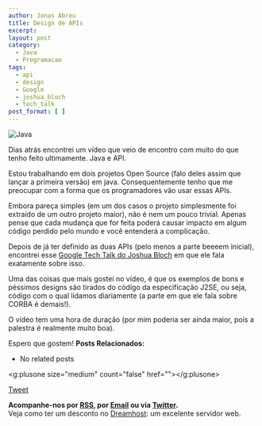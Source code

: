 ```yaml
---
author: Jonas Abreu
title: Design de APIs
excerpt:
layout: post
category:
  - Java
  - Programacao
tags:
  - api
  - design
  - Google
  - joshua_bloch
  - tech_talk
post_format: [ ]
---
```

![Java][1]

Dias atrás encontrei um vídeo que veio de encontro com muito do que tenho feito ultimamente. Java e API. 

Estou trabalhando em dois projetos Open Source (falo deles assim que lançar a primeira versão) em java. Consequentemente tenho que me preocupar com a forma que os programadores vão usar essas APIs. 

Embora pareça simples (em um dos casos o projeto simplesmente foi extraído de um outro projeto maior), não é nem um pouco trivial. Apenas pense que cada mudança que for feita poderá causar impacto em algum código perdido pelo mundo e você entenderá a complicação.

Depois de já ter definido as duas APIs (pelo menos a parte beeeem inicial), encontrei esse [Google Tech Talk do Joshua Bloch][2] em que ele fala exatamente sobre isso.

Uma das coisas que mais gostei no vídeo, é que os exemplos de bons e péssimos designs são tirados do código da especificação J2SE, ou seja, código com o qual lidamos diariamente (a parte em que ele fala sobre CORBA é demais!).

O vídeo tem uma hora de duração (por mim poderia ser ainda maior, pois a palestra é realmente muito boa).

Espero que gostem! 
**Posts Relacionados:** 
*   No related posts

<g:plusone size="medium" count="false" href=""></g:plusone> 

[Tweet][3] 





**Acompanhe-nos por [ RSS][4], por [Email][5] ou via [Twitter][6].**  
Veja como ter um desconto no [Dreamhost][7]: um excelente servidor web.

 [1]: http://vidageek.net/wp-content/uploads/2008/08/cachacajava.thumbnail.jpg
 [2]: http://video.google.com/videoplay?docid=-3733345136856180693
 [3]: https://twitter.com/share
 [4]: http://feeds.feedburner.com/VidaGeek
 [5]: http://feedburner.google.com/fb/a/mailverify?uri=VidaGeek&loc=pt_BR
 [6]: http://twitter.com/blogvidageek
 [7]: http://vidageek.net/dreamhost/